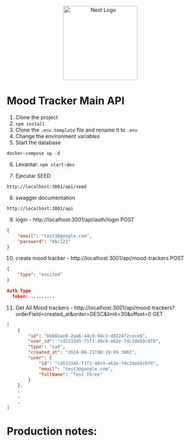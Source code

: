<p align="center">
  <a href="http://nestjs.com/" target="blank"><img src="https://nestjs.com/img/logo-small.svg" width="200" alt="Nest Logo" /></a>
</p>


# Mood Tracker Main API

1. Clone the project
2. ```npm install```
3. Clone the ```.env.template``` file and rename it to ```.env```
4. Change the environment variables
5. Start the database
```
docker-compose up -d
```

6. Levantar: ```npm start:dev```

7. Ejecutar SEED
```
http://localhost:3001/api/seed
```

8. swagger documentation
```
http://localhost:3001/api
```

9. login - http://localhost:3001/api/auth/login POST
```json
{
    "email": "test3@google.com",
    "password": "Abc123"
}
```

10. create mood tracker - http://localhost:3001/api/mood-trackers POST
```json
{
    "type": "excited"
}

Auth Type
  Token: .........
```

11. Get All Mood trackers - http://localhost:3001/api/mood-trackers?orderField=created_at&order=DESC&limit=30&offset=0 GET
```json
[
    {
        "id": "bb66bae8-2aa6-44cd-94c3-d0224f2cece8",
        "user_id": "cd533345-f1f3-48c9-a62e-7dc2da50c8f0",
        "type": "sad",
        "created_at": "2024-06-21T08:19:09.380Z",
        "user": {
            "id": "cd533345-f1f3-48c9-a62e-7dc2da50c8f0",
            "email": "test3@google.com",
            "fullName": "Test Three"
        }
    },
    .
    .
    .
]
```

# Production notes:

